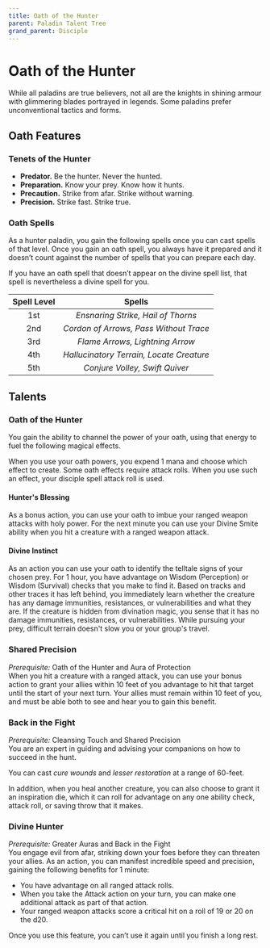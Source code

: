 ```yaml
---
title: Oath of the Hunter
parent: Paladin Talent Tree
grand_parent: Disciple
---
```


# Oath of the Hunter
While all paladins are true believers, not all are the knights in shining armour with glimmering blades portrayed in legends. Some paladins prefer unconventional tactics and forms.

## Oath Features

### Tenets of the Hunter
* **Predator.** Be the hunter. Never the hunted.
* **Preparation.** Know your prey. Know how it hunts.
* **Precaution.** Strike from afar. Strike without warning.
* **Precision.** Strike fast. Strike true.

### Oath Spells
As a hunter paladin, you gain the following spells once you can cast spells of that level. Once you gain an oath spell, you always have it prepared and it doesn’t count against the number of spells that you can prepare each day.

If you have an oath spell that doesn’t appear on the divine spell list, that spell is nevertheless a divine spell for you.

| Spell Level | Spells |
|:-----------:|:------:|
| 1st | *Ensnaring Strike, Hail of Thorns* |
| 2nd | *Cordon of Arrows, Pass Without Trace* |
| 3rd | *Flame Arrows, Lightning Arrow* |
| 4th | *Hallucinatory Terrain, Locate Creature* |
| 5th | *Conjure Volley, Swift Quiver* |

## Talents

### Oath of the Hunter
You gain the ability to channel the power of your oath, using that energy to fuel the following magical effects.

When you use your oath powers, you expend 1 mana and choose which effect to create. Some oath effects require attack rolls. When you use such an effect, your disciple spell attack roll is used.

#### Hunter's Blessing
As a bonus action, you can use your oath to imbue your ranged weapon attacks with holy power. For the next minute you can use your Divine Smite ability when you hit a creature with a ranged weapon attack.

#### Divine Instinct
As an action you can use your oath to identify the telltale signs of your chosen prey. For 1 hour, you have advantage on Wisdom (Perception) or Wisdom (Survival) checks that you make to find it. Based on tracks and other traces it has left behind, you immediately learn whether the creature has any damage immunities, resistances, or vulnerabilities and what they are. If the creature is hidden from divination magic, you sense that it has no damage immunities, resistances, or vulnerabilities. While pursuing your prey, difficult terrain doesn't slow you or your group's travel.

### Shared Precision
*Prerequisite:* Oath of the Hunter and Aura of Protection<br>
When you hit a creature with a ranged attack, you can use your bonus action to grant your allies within 10 feet of you advantage to hit that target until the start of your next turn. Your allies must remain within 10 feet of you, and must be able both to see and hear you to gain this benefit.

### Back in the Fight
*Prerequisite:* Cleansing Touch and Shared Precision<br>
You are an expert in guiding and advising your companions on how to succeed in the hunt.

You can cast *cure wounds* and *lesser restoration* at a range of 60-feet.

In addition, when you heal another creature, you can also choose to grant it an inspiration die, which it can roll for advantage on any one ability check, attack roll, or saving throw that it makes.

### Divine Hunter
*Prerequisite:* Greater Auras and Back in the Fight<br>
You engage evil from afar, striking down your foes before they can threaten your allies. As an action, you can manifest incredible speed and precision, gaining the following benefits for 1 minute:
* You have advantage on all ranged attack rolls.
* When you take the Attack action on your turn, you can make one additional attack as part of that action.
* Your ranged weapon attacks score a critical hit on a roll of 19 or 20 on the d20.

Once you use this feature, you can’t use it again until you finish a long rest.
